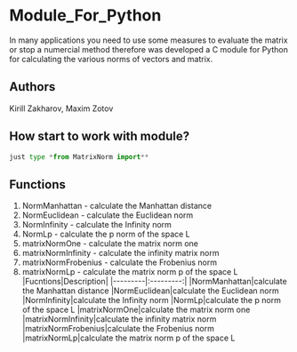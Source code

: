 # Module_For_Python
In many applications you need to use some measures to evaluate the matrix or stop a numercial method therefore was developed a C module for Python for calculating the various norms of vectors and matrix.

## Authors
Kirill Zakharov, Maxim Zotov

## How start to work with module?
```python
just type *from MatrixNorm import**
``````
## Functions
1. NormManhattan - calculate the Manhattan distance
2. NormEuclidean - calculate the  Euclidean norm
3. NormInfinity - calculate the Infinity norm
4. NormLp - calculate the p norm of the space L
5. matrixNormOne - calculate the matrix norm one
6. matrixNormInfinity - calculate the infinity matrix norm
7. matrixNormFrobenius - calculate the Frobenius norm
8. matrixNormLp - calculate the matrix norm p of the space L
|Fucntions|Description|
|---------|:---------:|
|NormManhattan|calculate the Manhattan distance
|NormEuclidean|calculate the  Euclidean norm
|NormInfinity|calculate the Infinity norm
|NormLp|calculate the p norm of the space L
|matrixNormOne|calculate the matrix norm one
|matrixNormInfinity|calculate the infinity matrix norm
|matrixNormFrobenius|calculate the Frobenius norm
|matrixNormLp|calculate the matrix norm p of the space L
